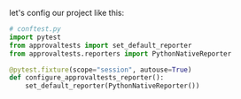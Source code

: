 let's config our project like this:

```python
# conftest.py
import pytest
from approvaltests import set_default_reporter
from approvaltests.reporters import PythonNativeReporter

@pytest.fixture(scope="session", autouse=True)
def configure_approvaltests_reporter():
    set_default_reporter(PythonNativeReporter())
```